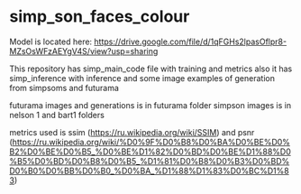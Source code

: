 # simp_son_faces_colourModel is located here: https://drive.google.com/file/d/1qFGHs2lpasOflpr8-MZsOsWFzAEYgV4S/view?usp=sharingThis repository has simp_main_code file with training and metrics also it has simp_inference with inferenceand some image examples of generation from simpsoms and futuramafuturama images and generations is in futurama foldersimpson images is in nelson 1 and bart1 foldersmetrics used is  ssim (https://ru.wikipedia.org/wiki/SSIM)  and psnr (https://ru.wikipedia.org/wiki/%D0%9F%D0%B8%D0%BA%D0%BE%D0%B2%D0%BE%D0%B5_%D0%BE%D1%82%D0%BD%D0%BE%D1%88%D0%B5%D0%BD%D0%B8%D0%B5_%D1%81%D0%B8%D0%B3%D0%BD%D0%B0%D0%BB%D0%B0_%D0%BA_%D1%88%D1%83%D0%BC%D1%83)